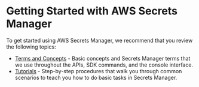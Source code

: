 # Getting Started with AWS Secrets Manager<a name="getting-started"></a>

To get started using AWS Secrets Manager, we recommend that you review the following topics: 
+ [Terms and Concepts](terms-concepts.md) \- Basic concepts and Secrets Manager terms that we use throughout the APIs, SDK commands, and the console interface\.
+ [Tutorials](tutorials.md) \- Step\-by\-step procedures that walk you through common scenarios to teach you how to do basic tasks in Secrets Manager\.